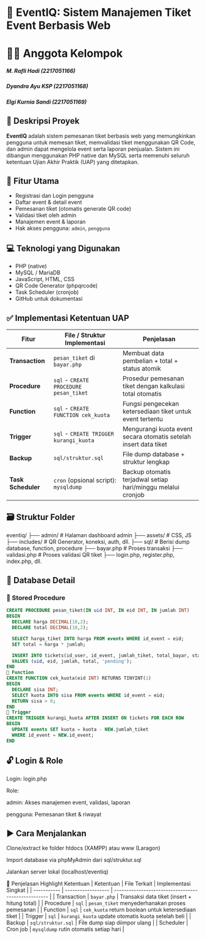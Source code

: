 # 🎫 EventIQ: Sistem Manajemen Tiket Event Berbasis Web

# 👨‍💻 Anggota Kelompok
##### M. Rafli Hadi (2217051166)
##### Dyandra Ayu KSP (2217051168)
##### Elgi Kurnia Sandi (2217051169)

## 🧾 Deskripsi Proyek
**EventIQ** adalah sistem pemesanan tiket berbasis web yang memungkinkan pengguna untuk memesan tiket, memvalidasi tiket menggunakan QR Code, dan admin dapat mengelola event serta laporan penjualan. Sistem ini dibangun menggunakan PHP native dan MySQL serta memenuhi seluruh ketentuan Ujian Akhir Praktik (UAP) yang ditetapkan.

## 🔐 Fitur Utama
- Registrasi dan Login pengguna
- Daftar event & detail event
- Pemesanan tiket (otomatis generate QR code)
- Validasi tiket oleh admin
- Manajemen event & laporan
- Hak akses pengguna: `admin`, `pengguna`

## 💻 Teknologi yang Digunakan
- PHP (native)
- MySQL / MariaDB
- JavaScript, HTML, CSS
- QR Code Generator (phpqrcode)
- Task Scheduler (cronjob)
- GitHub untuk dokumentasi

## ✅ Implementasi Ketentuan UAP

| Fitur               | File / Struktur Implementasi               | Penjelasan                                                                 |
|---------------------|---------------------------------------------|----------------------------------------------------------------------------|
| **Transaction**     | `pesan_tiket` di `bayar.php`                | Membuat data pembelian + total + status atomik                            |
| **Procedure**       | `sql` - `CREATE PROCEDURE pesan_tiket`     | Prosedur pemesanan tiket dengan kalkulasi total otomatis                   |
| **Function**        | `sql` - `CREATE FUNCTION cek_kuota`        | Fungsi pengecekan ketersediaan tiket untuk event tertentu                  |
| **Trigger**         | `sql` - `CREATE TRIGGER kurangi_kuota`     | Mengurangi kuota event secara otomatis setelah insert data tiket           |
| **Backup**          | `sql/struktur.sql`                         | File dump database + struktur lengkap                                      |
| **Task Scheduler**  | `cron` (opsional script): `mysqldump`      | Backup otomatis terjadwal setiap hari/minggu melalui cronjob              |

## 🗃️ Struktur Folder

eventiq/
├── admin/ # Halaman dashboard admin
├── assets/ # CSS, JS
├── includes/ # QR Generator, koneksi, auth, dll.
├── sql/ # Berisi dump database, function, procedure
├── bayar.php # Proses transaksi
├── validasi.php # Proses validasi QR tiket
├── login.php, register.php, index.php, dll.

## 🧠 Database Detail

### 🔁 Stored Procedure
```sql
CREATE PROCEDURE pesan_tiket(IN uid INT, IN eid INT, IN jumlah INT)
BEGIN
  DECLARE harga DECIMAL(10,2);
  DECLARE total DECIMAL(10,2);

  SELECT harga_tiket INTO harga FROM events WHERE id_event = eid;
  SET total = harga * jumlah;

  INSERT INTO tickets(id_user, id_event, jumlah_tiket, total_bayar, status)
  VALUES (uid, eid, jumlah, total, 'pending');
END
🧮 Function
CREATE FUNCTION cek_kuota(eid INT) RETURNS TINYINT(1)
BEGIN
  DECLARE sisa INT;
  SELECT kuota INTO sisa FROM events WHERE id_event = eid;
  RETURN sisa > 0;
END
🔂 Trigger
CREATE TRIGGER kurangi_kuota AFTER INSERT ON tickets FOR EACH ROW
BEGIN
  UPDATE events SET kuota = kuota - NEW.jumlah_tiket
  WHERE id_event = NEW.id_event;
END
```
## 🔓 Login & Role
Login: login.php

Role:

admin: Akses manajemen event, validasi, laporan

pengguna: Pemesanan tiket & riwayat

## ▶️ Cara Menjalankan
Clone/extract ke folder htdocs (XAMPP) atau www (Laragon)

Import database via phpMyAdmin dari sql/struktur.sql

Jalankan server lokal (localhost/eventiq)

📍 Penjelasan Highlight Ketentuan
| Ketentuan   | File Terkait       | Implementasi Singkat                                |
| ----------- | ------------------ | --------------------------------------------------- |
| Transaction | `bayar.php`        | Transaksi data tiket (insert + hitung total)        |
| Procedure   | `sql`              | `pesan_tiket` menyederhanakan proses pemesanan      |
| Function    | `sql`              | `cek_kuota` return boolean untuk ketersediaan tiket |
| Trigger     | `sql`              | `kurangi_kuota` update otomatis kuota setelah beli  |
| Backup      | `sql/struktur.sql` | File dump siap diimpor ulang                        |
| Scheduler   | Cron job           | `mysqldump` rutin otomatis setiap hari              |
